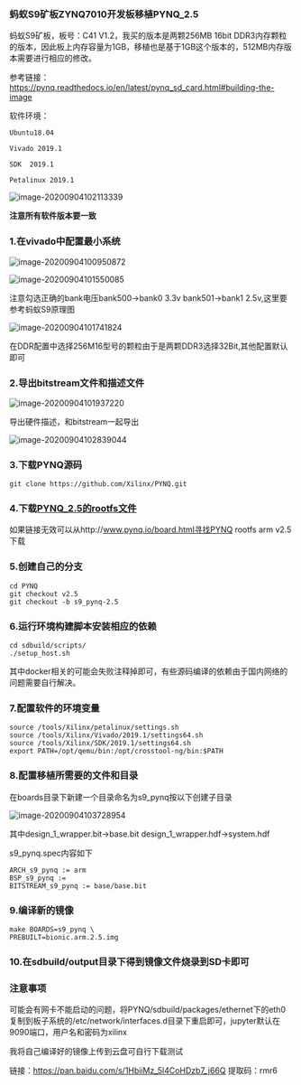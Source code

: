 ### 蚂蚁S9矿板ZYNQ7010开发板移植PYNQ_2.5

蚂蚁S9矿板，板号：C41 V1.2，我买的版本是两颗256MB 16bit DDR3内存颗粒的版本，因此板上内存容量为1GB，移植也是基于1GB这个版本的，512MB内存版本需要进行相应的修改。

参考链接：https://pynq.readthedocs.io/en/latest/pynq_sd_card.html#building-the-image

软件环境：

`Ubuntu18.04`

`Vivado 2019.1`

`SDK  2019.1`

`Petalinux 2019.1` 

![image-20200904102113339](https://i.loli.net/2020/09/04/YLP7HnRkhUpQwa3.png)

**注意所有软件版本要一致**

### 1.在vivado中配置最小系统

![image-20200904100950872](https://i.loli.net/2020/09/04/DO615panGKwMgCU.png)

![image-20200904101550085](https://i.loli.net/2020/09/04/pu4BgxE7YQZGTqD.png)

注意勾选正确的bank电压bank500->bank0 3.3v bank501->bank1 2.5v,这里要参考蚂蚁S9原理图

![image-20200904101741824](https://i.loli.net/2020/09/04/fwKE1av5SmeZs93.png)

在DDR配置中选择256M16型号的颗粒由于是两颗DDR3选择32Bit,其他配置默认即可

### 2.导出bitstream文件和描述文件

![image-20200904101937220](https://i.loli.net/2020/09/04/RMXQagVcywDEfI2.png)

导出硬件描述，和bitstream一起导出

![image-20200904102839044](https://i.loli.net/2020/09/04/yGPioabjxm2up6R.png)

### 3.下载PYNQ源码

```
git clone https://github.com/Xilinx/PYNQ.git
```



### 4.下载[PYNQ_2.5的rootfs文件](http://bit.ly/33fftBw)

如果链接无效可以从http://www.pynq.io/board.html寻找PYNQ rootfs arm v2.5下载

### 5.创建自己的分支

```
cd PYNQ
git checkout v2.5
git checkout -b s9_pynq-2.5
```

### 6.运行环境构建脚本安装相应的依赖

```
cd sdbuild/scripts/
./setup_host.sh
```

其中docker相关的可能会失败注释掉即可，有些源码编译的依赖由于国内网络的问题需要自行解决。

### 7.配置软件的环境变量

```
source /tools/Xilinx/petalinux/settings.sh 
source /tools/Xilinx/Vivado/2019.1/settings64.sh 
source /tools/Xilinx/SDK/2019.1/settings64.sh 
export PATH=/opt/qemu/bin:/opt/crosstool-ng/bin:$PATH
```

### 8.配置移植所需要的文件和目录

在boards目录下新建一个目录命名为s9_pynq按以下创建子目录

![image-20200904103728954](https://i.loli.net/2020/09/04/LxhN7JSlzeb9Dcu.png)

其中design_1_wrapper.bit->base.bit design_1_wrapper.hdf->system.hdf

s9_pynq.spec内容如下

```
ARCH_s9_pynq := arm
BSP_s9_pynq :=
BITSTREAM_s9_pynq := base/base.bit
```

### 9.编译新的镜像

```
make BOARDS=s9_pynq \
PREBUILT=bionic.arm.2.5.img
```

### 10.在sdbuild/output目录下得到镜像文件烧录到SD卡即可

### 注意事项

可能会有网卡不能启动的问题，将PYNQ/sdbuild/packages/ethernet下的eth0复制到板子系统的/etc/network/interfaces.d目录下重启即可，jupyter默认在9090端口，用户名和密码为xilinx

我将自己编译好的镜像上传到云盘可自行下载测试

链接：https://pan.baidu.com/s/1HbiiMz_5l4CoHDzb7_j66Q 
提取码：rmr6

